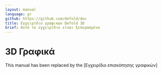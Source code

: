 ```yaml
---
layout: manual
language: gr
github: https://github.com/defold/doc
title: Εγχειρίδιο γραφικών Defold 3D
brief: Αυτό το εγχειρίδιο είναι ξεπερασμένο
---
```


# 3D Γραφικά

This manual has been replaced by the [Εγχειρίδιο επισκόπησης γραφικών]
